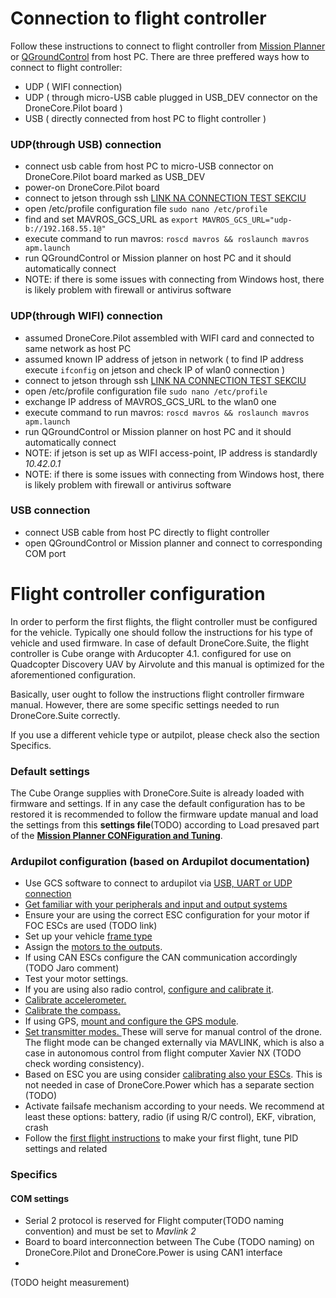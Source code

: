 # Connection to flight controller

Follow these instructions to connect to flight controller from [Mission Planner](https://ardupilot.org/planner/docs/mission-planner-installation.html) or [QGroundControl](https://docs.qgroundcontrol.com/master/en/getting_started/download_and_install.html)  from host PC. There are three preffered ways how to connect to flight controller: 
  - UDP ( WIFI connection)
  - UDP ( through micro-USB cable plugged in USB_DEV connector on the DroneCore.Pilot board )  
  - USB ( directly connected from host PC to flight controller ) 
 
### UDP(through USB) connection
  - connect usb cable from host PC to micro-USB connector on DroneCore.Pilot board marked as USB_DEV
  - power-on DroneCore.Pilot board
  - connect to jetson through ssh [LINK NA CONNECTION TEST SEKCIU](blabla)
  - open /etc/profile configuration file ```sudo nano /etc/profile```
  - find and set MAVROS_GCS_URL as ```export MAVROS_GCS_URL="udp-b://192.168.55.1@"```
  - execute command to run mavros: ```roscd mavros && roslaunch mavros apm.launch```
  - run QGroundControl or Mission planner on host PC and it should automatically connect
  - NOTE: if there is some issues with connecting from Windows host, there is likely problem with firewall or antivirus software

### UDP(through WIFI) connection
  - assumed DroneCore.Pilot assembled with WIFI card and connected to same network as host PC
  - assumed known IP address of jetson in network ( to find IP address execute ```ifconfig``` on jetson and check IP of wlan0 connection )
  - connect to jetson through ssh [LINK NA CONNECTION TEST SEKCIU](blabla)
  - open /etc/profile configuration file ```sudo nano /etc/profile```
  - exchange IP address of MAVROS_GCS_URL to the wlan0 one 
  - execute command to run mavros: ```roscd mavros && roslaunch mavros apm.launch```
  - run QGroundControl or Mission planner on host PC and it should automatically connect
  - NOTE: if jetson is set up as WIFI access-point, IP address is standardly _10.42.0.1_
  - NOTE: if there is some issues with connecting from Windows host, there is likely problem with firewall or antivirus software

### USB connection
  - connect USB cable from host PC directly to flight controller
  - open QGroundControl or Mission planner and connect to corresponding COM port




# Flight controller configuration

In order to perform the first flights, the flight controller must be configured for the vehicle. Typically one should follow the instructions for his type of vehicle and used firmware. In case of default DroneCore.Suite, the flight controller is Cube orange with Arducopter 4.1. configured for use on Quadcopter Discovery UAV by Airvolute and this manual is optimized for the aforementioned configuration.

Basically, user ought to follow the instructions flight controller firmware manual. However, there are some specific settings needed to run DroneCore.Suite correctly.

If you use a different vehicle type or autpilot, please check also the section Specifics.

### Default settings

The Cube Orange supplies with DroneCore.Suite is already loaded with firmware and settings. If in any case the default configuration has to be restored it is recommended to follow the firmware update manual and load the settings from this **settings file**(TODO) according to Load presaved part of the [**Mission Planner CONFiguration and Tuning**](https://ardupilot.org/planner/docs/mission-planner-configuration-and-tuning.html).

### Ardupilot configuration (based on Ardupilot documentation)

* Use GCS software to connect to ardupilot via [USB, UART or UDP connection](https://ardupilot.org/copter/docs/common-connect-mission-planner-autopilot.html)
* [Get familiar with your peripherals and input and output systems](https://ardupilot.org/copter/docs/common-basic-operation.html)
* Ensure your are using the correct ESC configuration for your motor if FOC ESCs are used (TODO link)
* Set up your vehicle [frame type](https://ardupilot.org/copter/docs/frame-type-configuration.html)
* Assign the [motors to the outputs](https://ardupilot.org/copter/docs/frame-type-configuration.html).
* If using CAN ESCs configure the CAN communication accordingly (TODO Jaro comment)
* Test your motor settings.
* If you are using also radio control, [configure and calibrate it](https://ardupilot.org/copter/docs/common-radio-control-calibration.html).
* [Calibrate accelerometer.](https://ardupilot.org/copter/docs/common-accelerometer-calibration.html)
* [Calibrate the compass.](https://ardupilot.org/copter/docs/common-compass-calibration-in-mission-planner.html#common-compass-calibration-in-mission-planner)
* If using GPS, [mount and configure the GPS module](https://ardupilot.org/copter/docs/common-installing-3dr-ublox-gps-compass-module.html).
* [Set transmitter modes. ](https://ardupilot.org/copter/docs/common-rc-transmitter-flight-mode-configuration.html)These will serve for manual control of the drone. The flight mode can be changed externally via MAVLINK, which is also a case in autonomous control from flight computer Xavier NX (TODO check wording consistency).
* Based on ESC you are using consider [calibrating also your ESCs](https://ardupilot.org/copter/docs/esc-calibration.html). This is not needed in case of DroneCore.Power which has a separate section (TODO)
* Activate failsafe mechanism according to your needs. We recommend at least these options: battery, radio (if using R/C control), EKF, vibration, crash
* Follow the [first flight instructions](https://ardupilot.org/copter/docs/common-tuning.html) to make your first flight, tune PID settings and related 

### Specifics

#### COM settings 

* Serial 2 protocol is reserved for Flight computer(TODO naming convention) and must be set to _Mavlink 2_
* Board to board interconnection between The Cube (TODO naming) on DroneCore.Pilot and DroneCore.Power is using CAN1 interface
* 

(TODO height measurement)